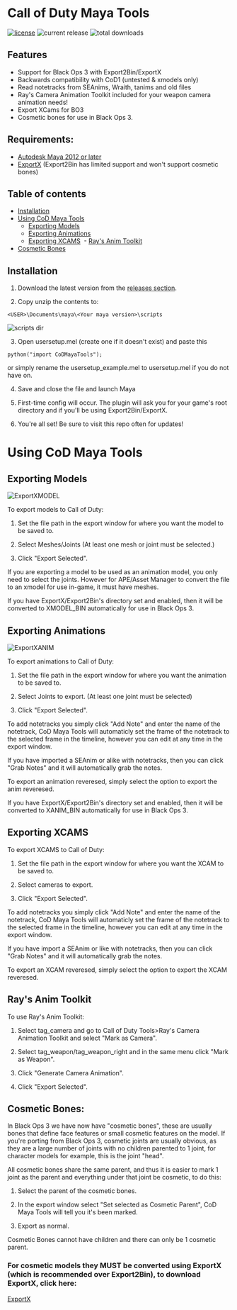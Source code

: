 # Call of Duty Maya Tools
[![license](https://img.shields.io/github/license/Ray1235/CoDMayaTools.svg)]() ![current release](https://img.shields.io/github/release/Ray1235/CoDMayaTools.svg) ![total downloads](https://img.shields.io/github/downloads/Ray1235/CoDMayaTools/total.svg)
## Features
* Support for Black Ops 3 with Export2Bin/ExportX
* Backwards compatibility with CoD1 (untested & xmodels only)
* Read notetracks from SEAnims, Wraith, tanims and old files
* Ray's Camera Animation Toolkit included for your weapon camera animation needs!
* Export XCams for BO3
* Cosmetic bones for use in Black Ops 3.

## Requirements:

* [Autodesk Maya 2012 or later](http://autodesk.com/maya)
* [ExportX](http://aviacreations.com/wraith/#utilities-view) (Export2Bin has limited support and won't support cosmetic bones)

## Table of contents
- [Installation](#installation)
- [Using CoD Maya Tools](#using-cod-maya-tools)
  - [Exporting Models](#exporting-models)
  - [Exporting Animations](#exporting-animations)
  - [Exporting XCAMS](#exporting-xcams)
  - [Ray's Anim Toolkit](#rays-anim-toolkit)
- [Cosmetic Bones](#cosmetic-bones)


## Installation
1) Download the latest version from the [releases section](https://github.com/Ray1235/CoDMayaTools/releases).

2) Copy unzip the contents to:

```
<USER>\Documents\maya\<Your maya version>\scripts
```

![scripts dir](http://i.imgur.com/UZdXYN1.png)

3) Open usersetup.mel (create one if it doesn't exist) and paste this

```
python("import CoDMayaTools");
```

or simply rename the usersetup_example.mel to usersetup.mel if you do not have on.

4) Save and close the file and launch Maya

5) First-time config will occur. The plugin will ask you for your game's root directory and if you'll be using Export2Bin/ExportX.

6) You're all set! Be sure to visit this repo often for updates!

# Using CoD Maya Tools
## Exporting Models
![ExportXMODEL](http://i.imgur.com/aW0gTZL.png)

To export models to Call of Duty:

1) Set the file path in the export window for where you want the model to be saved to.

2) Select Meshes/Joints (At least one mesh or joint must be selected.)

3) Click "Export Selected".

If you are exporting a model to be used as an animation model, you only need to select the joints. However for APE/Asset Manager to convert the file to an xmodel for use in-game, it must have meshes.

If you have ExportX/Export2Bin's directory set and enabled, then it will be converted to XMODEL_BIN automatically for use in Black Ops 3.

## Exporting Animations
![ExportXANIM](http://i.imgur.com/ZU6qqgD.jpg)

To export animations to Call of Duty:

1) Set the file path in the export window for where you want the animation to be saved to.

2) Select Joints to export. (At least one joint must be selected)

3) Click "Export Selected".

To add notetracks you simply click "Add Note" and enter the name of the notetrack, CoD Maya Tools will automaticly set the frame of the notetrack to the selected frame in the timeline, however you can edit at any time in the export window.

If you have imported a SEAnim or alike with notetracks, then you can click "Grab Notes" and it will automatically grab the notes.

To export an animation reveresed, simply select the option to export the anim reveresed. 

If you have ExportX/Export2Bin's directory set and enabled, then it will be converted to XANIM_BIN automatically for use in Black Ops 3.

## Exporting XCAMS

To export XCAMS to Call of Duty:

1) Set the file path in the export window for where you want the XCAM to be saved to.

2) Select cameras to export.

3) Click "Export Selected".

To add notetracks you simply click "Add Note" and enter the name of the notetrack, CoD Maya Tools will automaticly set the frame of the notetrack to the selected frame in the timeline, however you can edit at any time in the export window.

If you have import a SEAnim or like with notetracks, then you can click "Grab Notes" and it will automatically grab the notes.

To export an XCAM reveresed, simply select the option to export the XCAM reveresed. 

## Ray's Anim Toolkit

To use Ray's Anim Toolkit:

1) Select tag_camera and go to Call of Duty Tools>Ray's Camera Animation Toolkit and select "Mark as Camera".

2) Select tag_weapon/tag_weapon_right and in the same menu click "Mark as Weapon".

3) Click "Generate Camera Animation".

3) Click "Export Selected".

## Cosmetic Bones:

In Black Ops 3 we have now have "cosmetic bones", these are usually bones that define face features or small cosmetic features on the model. If you're porting from Black Ops 3, cosmetic joints are usually obvious, as they are a large number of joints with no children parented to 1 joint, for character models for example, this is the joint "head".

All cosmetic bones share the same parent, and thus it is easier to mark 1 joint as the parent and everything under that joint be cosmetic, to do this:

1) Select the parent of the cosmetic bones.

2) In the export window select "Set selected as Cosmetic Parent", CoD Maya Tools will tell you it's been marked.

3) Export as normal.

Cosmetic Bones cannot have children and there can only be 1 cosmetic parent.

### For cosmetic models they MUST be converted using ExportX (which is recommended over Export2Bin), to download ExportX, click here:

[ExportX](http://aviacreations.com/wraith/#utilities-view)
